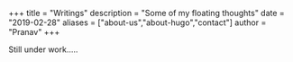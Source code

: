 +++
title = "Writings"
description = "Some of my floating thoughts"
date = "2019-02-28"
aliases = ["about-us","about-hugo","contact"]
author = "Pranav"
+++

Still under work.....



